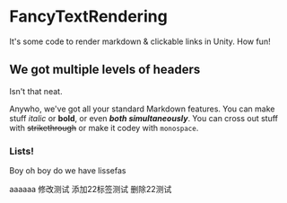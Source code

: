 # FancyTextRendering

It's some code to render markdown & clickable links in Unity. How fun!

## We got multiple levels of headers

Isn't that neat.

Anywho, we've got all your standard Markdown features. You can make stuff *italic* or **bold**, or even ***both simultaneously***. You can cross out stuff with ~~strikethrough~~ or make it codey with `monospace`.

### Lists!

Boy oh boy do we have lissefas

aaaaaa
修改测试
添加22标签测试
删除22测试